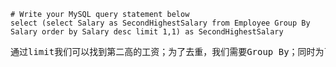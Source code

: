 ```
# Write your MySQL query statement below
select (select Salary as SecondHighestSalary from Employee Group By Salary order by Salary desc limit 1,1) as SecondHighestSalary
```
<pre>通过limit我们可以找到第二高的工资；为了去重，我们需要Group By；同时为了处理NULL的情况，我们在外面嵌套了一层select</pre>
